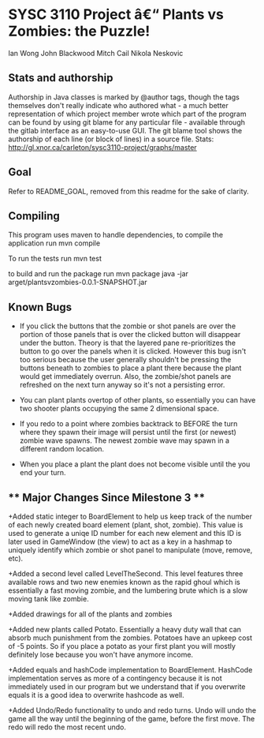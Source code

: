 # SYSC 3110 Project â€“ Plants vs Zombies: the Puzzle!
Ian Wong
John Blackwood
Mitch Cail
Nikola Neskovic

## Stats and authorship
Authorship in Java classes is marked by @author tags, though the tags themselves don't really indicate who authored what - a much better representation of which project member wrote which part of the program can be found by using git blame for any particular file - available through the gitlab interface as an easy-to-use GUI. The git blame tool shows the authorship of each line (or block of lines) in a source file.
Stats: http://gl.xnor.ca/carleton/sysc3110-project/graphs/master

## Goal
Refer to README_GOAL, removed from this readme for the sake of clarity.

## Compiling
This program uses maven to handle dependencies, to compile the application run
mvn compile

To run the tests run
mvn test

to build and run the package run
mvn package
java -jar arget/plantsvzombies-0.0.1-SNAPSHOT.jar


## Known Bugs
+ If you click the buttons that the zombie or shot panels are over the portion of those panels that is over the clicked button will disappear under the button.
Theory is that the layered pane re-prioritizes the button to go over the panels when it is clicked. However this bug isn't too serious because the user generally shouldn't be pressing the buttons beneath to zombies to place a plant there because the plant would get immediately overrun. Also, the zombie/shot panels are refreshed on the next turn anyway so it's not a persisting error.

+ You can plant plants overtop of other plants, so essentially you can have two shooter plants occupying the same 2 dimensional space.

+ If you redo to a point where zombies backtrack to BEFORE the turn where they spawn their image will persist until the first (or newest) zombie wave spawns. The newest zombie wave may spawn in a different random location.

+ When you place a plant the plant does not become visible until the you end your turn. 

## ** Major Changes Since Milestone 3 **
+Added static integer to BoardElement to help us keep track of the number of each newly created board element (plant, shot, zombie). This value is used to generate a uniqe ID number for each new element and this ID is later used in GameWindow (the view) to act as a key in a hashmap to uniquely identify which zombie or shot panel to manipulate (move, remove, etc).

+Added a second level called LevelTheSecond. This level features three available rows and two new enemies known as the rapid ghoul which is essentially a fast moving zombie, and the lumbering brute which is a slow moving tank like zombie. 

+Added drawings for all of the plants and zombies

+Added new plants called Potato. Essentially a heavy duty wall that can absorb much punishment from the zombies. Potatoes have an upkeep cost of -5 points.
So if you place a potato as your first plant you will mostly definitely lose because you won't have anymore income.

+Added equals and hashCode implementation to BoardElement. HashCode implementation serves as more of a contingency because it is not immediately used in our program but we understand that if you overwrite equals it is a good idea to overwrite hashcode as well.

+Added Undo/Redo functionality to undo and redo turns. Undo will undo the game all the way until the beginning of the game, before the first move. The redo will redo the most recent undo.


